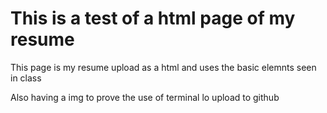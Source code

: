 <h1> 
    This is a test of a html page of my resume
</h1>
<p>
    This page is my resume upload as a html and uses the basic elemnts seen in class
</p>
<p>
    Also having a img to prove the use of terminal lo upload to github
</p>